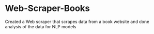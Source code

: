 # Web-Scraper-Books
Created a Web scraper that scrapes data from a book website and done analysis of the data for NLP models
